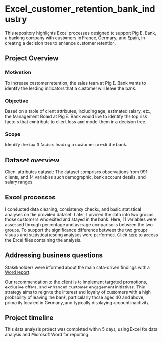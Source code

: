 # Excel_customer_retention_bank_industry
This repository highlights Excel processes designed to support Pig E. Bank, a banking company with customers in France, Germany, and Spain, in creating a decision tree to enhance customer retention.

## Project Overview
### Motivation
To increase customer retention, the sales team at Pig E. Bank wants to identify the leading indicators that a customer will leave the bank.

### Objective
Based on a table of client attributes, including age, estimated salary, etc., the Management Board at Pig E. Bank would like to identify the top risk factors that contribute to client loss and model them in a decision tree.

### Scope
Identify the top 3 factors leading a customer to exit the bank.

## Dataset overview
Client attributes dataset: The dataset comprises observations from 991 clients, and 14 variables such demographic, bank account details, and salary ranges.
  
## Excel processes
I conducted data cleaning, consistency checks, and basic statistical analyses on the provided dataset. Later, I pivoted the data into two groups those customers who exited and stayed in the bank. Here, 11 variables were assessed through percentage and average comparisons between the two groups. To support the significance difference between the two groups visuals and statistical testing analyses were performed. Click [here]() to access the Excel files containing the analysis. 
 
## Addressing business questions
Stakekholders were informed about the main data-driven findings with a [Word report](). 

Our recommendation to the client is to implement targeted promotions, exclusive offers, and enhanced customer engagement initiatives. This strategy aims to reignite the interest and loyalty of customers with a high probability of leaving the bank, particularly those aged 40 and above, primarily located in Germany, and typically displaying account inactivity.
                                                                                                          
## Project timeline
This data analysis project was completed within 5 days, using Excel for data analysis and Microsoft Word for reporting. 
